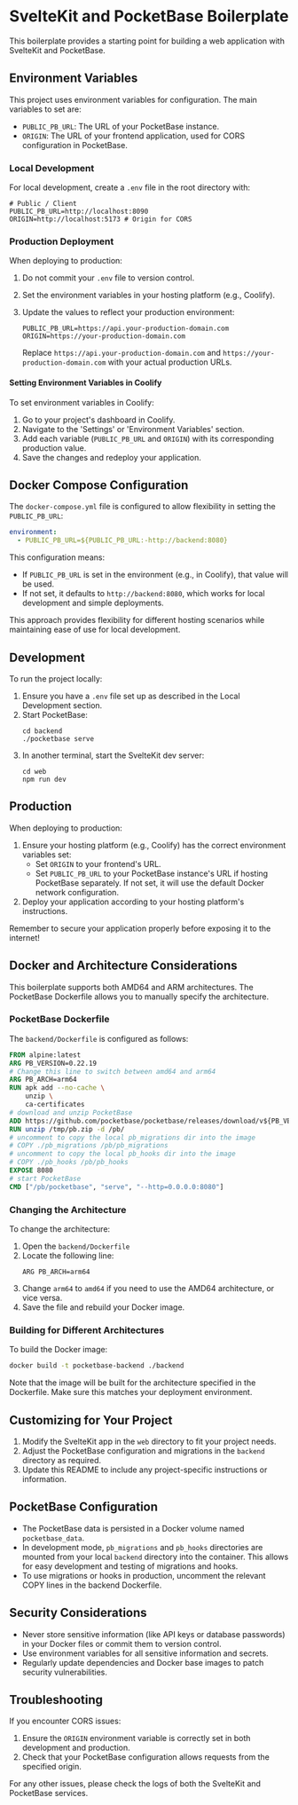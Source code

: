 # SvelteKit and PocketBase Boilerplate

This boilerplate provides a starting point for building a web application with SvelteKit and PocketBase.

## Environment Variables

This project uses environment variables for configuration. The main variables to set are:

- `PUBLIC_PB_URL`: The URL of your PocketBase instance.
- `ORIGIN`: The URL of your frontend application, used for CORS configuration in PocketBase.

### Local Development

For local development, create a `.env` file in the root directory with:

```
# Public / Client
PUBLIC_PB_URL=http://localhost:8090
ORIGIN=http://localhost:5173 # Origin for CORS
```

### Production Deployment

When deploying to production:

1. Do not commit your `.env` file to version control.
2. Set the environment variables in your hosting platform (e.g., Coolify).
3. Update the values to reflect your production environment:

   ```
   PUBLIC_PB_URL=https://api.your-production-domain.com
   ORIGIN=https://your-production-domain.com
   ```

   Replace `https://api.your-production-domain.com` and `https://your-production-domain.com` with your actual production URLs.

#### Setting Environment Variables in Coolify

To set environment variables in Coolify:

1. Go to your project's dashboard in Coolify.
2. Navigate to the 'Settings' or 'Environment Variables' section.
3. Add each variable (`PUBLIC_PB_URL` and `ORIGIN`) with its corresponding production value.
4. Save the changes and redeploy your application.

## Docker Compose Configuration

The `docker-compose.yml` file is configured to allow flexibility in setting the `PUBLIC_PB_URL`:

```yaml
environment:
  - PUBLIC_PB_URL=${PUBLIC_PB_URL:-http://backend:8080}
```

This configuration means:

- If `PUBLIC_PB_URL` is set in the environment (e.g., in Coolify), that value will be used.
- If not set, it defaults to `http://backend:8080`, which works for local development and simple deployments.

This approach provides flexibility for different hosting scenarios while maintaining ease of use for local development.

## Development

To run the project locally:

1. Ensure you have a `.env` file set up as described in the Local Development section.
2. Start PocketBase:
   ```
   cd backend
   ./pocketbase serve
   ```
3. In another terminal, start the SvelteKit dev server:
   ```
   cd web
   npm run dev
   ```

## Production

When deploying to production:

1. Ensure your hosting platform (e.g., Coolify) has the correct environment variables set:
   - Set `ORIGIN` to your frontend's URL.
   - Set `PUBLIC_PB_URL` to your PocketBase instance's URL if hosting PocketBase separately. If not set, it will use the default Docker network configuration.
2. Deploy your application according to your hosting platform's instructions.

Remember to secure your application properly before exposing it to the internet!

## Docker and Architecture Considerations

This boilerplate supports both AMD64 and ARM architectures. The PocketBase Dockerfile allows you to manually specify the architecture.

### PocketBase Dockerfile

The `backend/Dockerfile` is configured as follows:

```dockerfile
FROM alpine:latest
ARG PB_VERSION=0.22.19
# Change this line to switch between amd64 and arm64
ARG PB_ARCH=arm64
RUN apk add --no-cache \
    unzip \
    ca-certificates
# download and unzip PocketBase
ADD https://github.com/pocketbase/pocketbase/releases/download/v${PB_VERSION}/pocketbase_${PB_VERSION}_linux_${PB_ARCH}.zip /tmp/pb.zip
RUN unzip /tmp/pb.zip -d /pb/
# uncomment to copy the local pb_migrations dir into the image
# COPY ./pb_migrations /pb/pb_migrations
# uncomment to copy the local pb_hooks dir into the image
# COPY ./pb_hooks /pb/pb_hooks
EXPOSE 8080
# start PocketBase
CMD ["/pb/pocketbase", "serve", "--http=0.0.0.0:8080"]
```

### Changing the Architecture

To change the architecture:

1. Open the `backend/Dockerfile`
2. Locate the following line:
   ```
   ARG PB_ARCH=arm64
   ```
3. Change `arm64` to `amd64` if you need to use the AMD64 architecture, or vice versa.
4. Save the file and rebuild your Docker image.

### Building for Different Architectures

To build the Docker image:

```bash
docker build -t pocketbase-backend ./backend
```

Note that the image will be built for the architecture specified in the Dockerfile. Make sure this matches your deployment environment.

## Customizing for Your Project

1. Modify the SvelteKit app in the `web` directory to fit your project needs.
2. Adjust the PocketBase configuration and migrations in the `backend` directory as required.
3. Update this README to include any project-specific instructions or information.

## PocketBase Configuration

- The PocketBase data is persisted in a Docker volume named `pocketbase_data`.
- In development mode, `pb_migrations` and `pb_hooks` directories are mounted from your local `backend` directory into the container. This allows for easy development and testing of migrations and hooks.
- To use migrations or hooks in production, uncomment the relevant COPY lines in the backend Dockerfile.

## Security Considerations

- Never store sensitive information (like API keys or database passwords) in your Docker files or commit them to version control.
- Use environment variables for all sensitive information and secrets.
- Regularly update dependencies and Docker base images to patch security vulnerabilities.

## Troubleshooting

If you encounter CORS issues:

1. Ensure the `ORIGIN` environment variable is correctly set in both development and production.
2. Check that your PocketBase configuration allows requests from the specified origin.

For any other issues, please check the logs of both the SvelteKit and PocketBase services.
